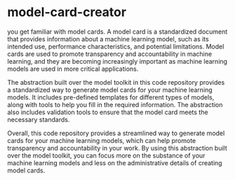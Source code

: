 # model-card-creator

you get familiar with model cards. A model card is a standardized document that provides information about a machine learning model, such as its intended use, performance characteristics, and potential limitations. Model cards are used to promote transparency and accountability in machine learning, and they are becoming increasingly important as machine learning models are used in more critical applications.

The abstraction built over the model toolkit in this code repository provides a standardized way to generate model cards for your machine learning models. It includes pre-defined templates for different types of models, along with tools to help you fill in the required information. The abstraction also includes validation tools to ensure that the model card meets the necessary standards.

Overall, this code repository provides a streamlined way to generate model cards for your machine learning models, which can help promote transparency and accountability in your work. By using this abstraction built over the model toolkit, you can focus more on the substance of your machine learning models and less on the administrative details of creating model cards.
